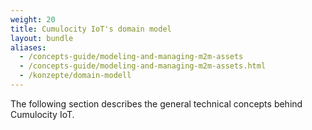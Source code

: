```yaml
---
weight: 20
title: Cumulocity IoT's domain model
layout: bundle
aliases:
  - /concepts-guide/modeling-and-managing-m2m-assets
  - /concepts-guide/modeling-and-managing-m2m-assets.html
  - /konzepte/domain-modell
---
```


The following section describes the general technical concepts behind Cumulocity IoT.